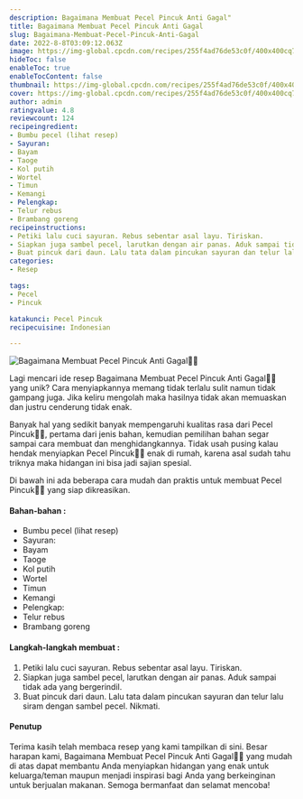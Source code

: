 ```yaml
---
description: Bagaimana Membuat Pecel Pincuk Anti Gagal"
title: Bagaimana Membuat Pecel Pincuk Anti Gagal
slug: Bagaimana-Membuat-Pecel-Pincuk-Anti-Gagal
date: 2022-8-8T03:09:12.063Z
image: https://img-global.cpcdn.com/recipes/255f4ad76de53c0f/400x400cq70/photo.jpg
hideToc: false
enableToc: true
enableTocContent: false
thumbnail: https://img-global.cpcdn.com/recipes/255f4ad76de53c0f/400x400cq70/photo.jpg
cover: https://img-global.cpcdn.com/recipes/255f4ad76de53c0f/400x400cq70/photo.jpg
author: admin
ratingvalue: 4.8
reviewcount: 124
recipeingredient:
- Bumbu pecel (lihat resep)
- Sayuran:
- Bayam
- Taoge
- Kol putih
- Wortel
- Timun
- Kemangi
- Pelengkap:
- Telur rebus
- Brambang goreng
recipeinstructions:
- Petiki lalu cuci sayuran. Rebus sebentar asal layu. Tiriskan.
- Siapkan juga sambel pecel, larutkan dengan air panas. Aduk sampai tidak ada yang bergerindil.
- Buat pincuk dari daun. Lalu tata dalam pincukan sayuran dan telur lalu siram dengan sambel pecel. Nikmati.
categories:
- Resep

tags:
- Pecel
- Pincuk

katakunci: Pecel Pincuk
recipecuisine: Indonesian

---
```


![Bagaimana Membuat Pecel Pincuk Anti Gagal👩‍🍳](https://img-global.cpcdn.com/recipes/255f4ad76de53c0f/400x400cq70/photo.jpg)

Lagi mencari ide resep Bagaimana Membuat Pecel Pincuk Anti Gagal👩‍🍳 yang unik? Cara menyiapkannya memang tidak terlalu sulit namun tidak gampang juga. Jika keliru mengolah maka hasilnya tidak akan memuaskan dan justru cenderung tidak enak.

Banyak hal yang sedikit banyak mempengaruhi kualitas rasa dari Pecel Pincuk👩‍🍳, pertama dari jenis bahan, kemudian pemilihan bahan segar sampai cara membuat dan menghidangkannya. Tidak usah pusing kalau hendak menyiapkan Pecel Pincuk👩‍🍳 enak di rumah, karena asal sudah tahu triknya maka hidangan ini bisa jadi sajian spesial.

Di bawah ini ada beberapa cara mudah dan praktis untuk membuat Pecel Pincuk👩‍🍳 yang siap dikreasikan.

<!--inarticleads1-->

#### Bahan-bahan :

- Bumbu pecel (lihat resep)
- Sayuran:
- Bayam
- Taoge
- Kol putih
- Wortel
- Timun
- Kemangi
- Pelengkap:
- Telur rebus
- Brambang goreng

<!--inarticleads2-->

#### Langkah-langkah membuat :

1. Petiki lalu cuci sayuran. Rebus sebentar asal layu. Tiriskan.
1. Siapkan juga sambel pecel, larutkan dengan air panas. Aduk sampai tidak ada yang bergerindil.
1. Buat pincuk dari daun. Lalu tata dalam pincukan sayuran dan telur lalu siram dengan sambel pecel. Nikmati.

#### Penutup

Terima kasih telah membaca resep yang kami tampilkan di sini. Besar harapan kami, Bagaimana Membuat Pecel Pincuk Anti Gagal👩‍🍳 yang mudah di atas dapat membantu Anda menyiapkan hidangan yang enak untuk keluarga/teman maupun menjadi inspirasi bagi Anda yang berkeinginan untuk berjualan makanan. Semoga bermanfaat dan selamat mencoba!
